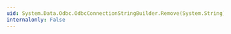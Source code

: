 ```yaml
---
uid: System.Data.Odbc.OdbcConnectionStringBuilder.Remove(System.String)
internalonly: False
---
```

